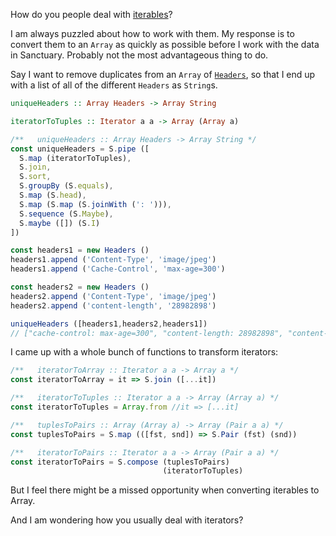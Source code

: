 How do you people deal with [iterables](https://developer.mozilla.org/en-US/docs/Web/JavaScript/Guide/Iterators_and_Generators#iterables)?

I am always puzzled about how to work with them. My response is to convert them to an `Array` as quickly as possible before I work with the data in Sanctuary.
Probably not the most advantageous thing to do.

Say I want to remove duplicates from an `Array` of [`Headers`](https://devdocs.io/dom/headers), so that I end up with a list of all of the different `Headers` as `String`s.

```haskell
uniqueHeaders :: Array Headers -> Array String

iteratorToTuples :: Iterator a a -> Array (Array a)
```

```js
/**   uniqueHeaders :: Array Headers -> Array String */
const uniqueHeaders = S.pipe ([
  S.map (iteratorToTuples),
  S.join,
  S.sort,
  S.groupBy (S.equals),
  S.map (S.head),
  S.map (S.map (S.joinWith (': '))),
  S.sequence (S.Maybe),
  S.maybe ([]) (S.I)
])

const headers1 = new Headers ()
headers1.append ('Content-Type', 'image/jpeg')
headers1.append ('Cache-Control', 'max-age=300')

const headers2 = new Headers ()
headers2.append ('Content-Type', 'image/jpeg')
headers2.append ('content-length', '28982898')

uniqueHeaders ([headers1,headers2,headers1])
// ["cache-control: max-age=300", "content-length: 28982898", "content-type: image/jpeg"]
```

I came up with a whole bunch of functions to transform iterators:


```js
/**   iteratorToArray :: Iterator a a -> Array a */
const iteratorToArray = it => S.join ([...it])

/**   iteratorToTuples :: Iterator a a -> Array (Array a) */
const iteratorToTuples = Array.from //it => [...it]

/**   tuplesToPairs :: Array (Array a) -> Array (Pair a a) */
const tuplesToPairs = S.map (([fst, snd]) => S.Pair (fst) (snd))

/**   iteratorToPairs :: Iterator a a -> Array (Pair a a) */
const iteratorToPairs = S.compose (tuplesToPairs)
                                  (iteratorToTuples)
```

But I feel there might be a missed opportunity when converting iterables to Array.

And I am wondering how you usually deal with iterators?
